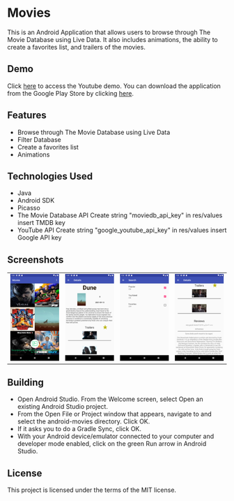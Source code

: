 # Movies

This is an Android Application that allows users to browse through The Movie Database using Live Data. It also includes animations, the ability to create a favorites list, and trailers of the movies.

## Demo

Click [here](https://www.youtube.com/watch?v=qZCzzIzZq6Q) to access the Youtube demo. You can download the application from the Google Play Store by clicking [here](https://play.google.com/store/apps/details?id=gemenielabs.movies).

## Features

<ul>
<li>Browse through The Movie Database using Live Data</li>
<li>Filter Database</li>
<li>Create a favorites list</li>
<li>Animations</li>
</ul>

## Technologies Used

<ul>
<li>Java</li>
<li>Android SDK</li>
<li>Picasso</li>
<li>The Movie Database API Create string "moviedb_api_key" in res/values insert TMDB key</li>
<li>YouTube API Create string "google_youtube_api_key" in res/values insert Google API key</li>
</ul>

## Screenshots

<table>
  <tr>
    <td><img src="https://github.com/HatmanStack/android-movies/blob/main/pics/movies.png" alt="Image 1"></td>
    <td><img src="https://github.com/HatmanStack/android-movies/blob/main/pics/movies1.png" alt="Image 2"></td>
    <td><img src="https://github.com/HatmanStack/android-movies/blob/main/pics/movies2.png" alt="Image 3"></td>
    <td><img src="https://github.com/HatmanStack/android-movies/blob/main/pics/movies3.png" alt="Image 3"></td>
  </tr>
</table>

## Building

- Open Android Studio. From the Welcome screen, select Open an existing Android Studio project.
- From the Open File or Project window that appears, navigate to and select the android-movies directory. Click OK.
- If it asks you to do a Gradle Sync, click OK.
- With your Android device/emulator connected to your computer and developer mode enabled, click on the green Run arrow in Android Studio.

## License

This project is licensed under the terms of the MIT license.